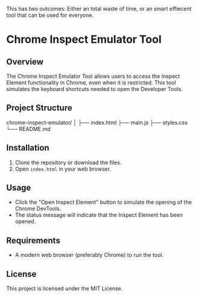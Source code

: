 This has two outcomes: Either an total waste of time, or an smart effiecent tool that can be used for everyone.

# Chrome Inspect Emulator Tool

## Overview

The Chrome Inspect Emulator Tool allows users to access the Inspect Element functionality in Chrome, even when it is restricted. This tool simulates the keyboard shortcuts needed to open the Developer Tools.

## Project Structure

chrome-inspect-emulator/
│
├── index.html
├── main.js
├── styles.css
└── README.md

## Installation

1. Clone the repository or download the files.
2. Open `index.html` in your web browser.

## Usage

- Click the "Open Inspect Element" button to simulate the opening of the Chrome DevTools.
- The status message will indicate that the Inspect Element has been opened.

## Requirements

- A modern web browser (preferably Chrome) to run the tool.

## License

This project is licensed under the MIT License.
